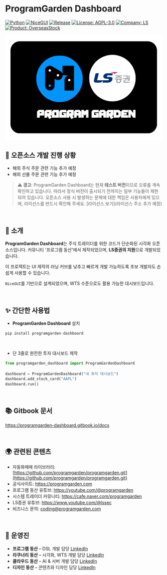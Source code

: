 # ProgramGarden Dashboard

[![Python](https://img.shields.io/badge/python-3.9+-blue.svg)](https://www.python.org/downloads/)
[![NiceGUI](https://img.shields.io/badge/NiceGUI-2.24+-purple.svg)](https://nicegui.io/)
[![Release](https://img.shields.io/github/v/tag/programgarden/programgarden_dashboard?label=release&sort=semver&logo=github)](https://github.com/programgarden/programgarden_dashboard/releases)
[![License: AGPL-3.0](https://img.shields.io/badge/License-AGPL_3.0-blue.svg)](./LICENSE)
[![Company: LS](https://img.shields.io/badge/지원되는_증권사-LS증권-008FC7.svg)]()
[![Product: OverseasStock](https://img.shields.io/badge/지원되는_매매-해외주식,해외선물-purple.svg)]()

![programgarden 그리고 ls](docs/images/programgarden_ls.png)

## 👏 오픈소스 개발 진행 상황
- 해외 주식 주문 관련 기능 추가 예정
- 해외 선물 주문 관련 기능 추가 예정

> **⚠️ 경고**: ProgramGarden Dashboard는 현재 **테스트 버전**이므로 오류를 계속 확인하고 있습니다. 따라서 정식 버전이 출시되기 전까지는 일부 기능들이 제한되어 있습니다. 오픈소스 사용 시 발생하는 문제에 대한 책임은 사용자에게 있으며, 라이선스를 반드시 확인해 주세요. [라이선스 보기](라이선스 주소 추가 예정)

<br>

## 📌 소개
**ProgramGarden Dashboard**는 주식 트레이더를 위한 코드가 단순화된 시각화 오픈소스입니다.
커뮤니티 '프로그램 동산'에서 제작되었으며, **LS증권의 지원**으로 개발되었습니다.

이 프로젝트는 UI 제작의 러닝 커브를 낮추고 빠르게 개발 가능하도록 초보 개발자도 손쉽게 사용할 수 있습니다.

`NiceGUI`를 기반으로 설계되었으며, WTS 수준으로도 활용 가능한 대시보드입니다.

<br>

## ✨ 간단한 사용법

- **ProgramGarden Dashboard** 설치
```python
pip install programgarden-dashboard
```

<br>

- 단 3줄로 완전한 투자 대시보드 제작

```python
from programgarden_dashboard import ProgramGardenDashboard

dashboard = ProgramGardenDashboard("내 투자 대시보드")
dashboard.add_stock_card("AAPL")
dashboard.run()
```

<br>

## 📚 Gitbook 문서

https://programgarden-dashboard.gitbook.io/docs

<br>

## 🌍 관련된 콘텐츠

- 자동화매매 라이브러리: [https://github.com/programgarden/programgarden.git](https://github.com/programgarden/programgarden.git)
- 공식사이트: https://programgarden.com
- 프로그램 동산 유튜브: https://youtube.com/@programgarden
- 시스템 트레이더 커뮤니티: https://cafe.naver.com/programgarden
- LS증권 유튜브: https://www.youtube.com/@lssec
- 비즈니스 문의: coding@programgarden.com

<br>

## 👥 운영진

* **프로그램 동산** – DSL 개발 담당 [LinkedIn](https://www.linkedin.com/in/masterjyj/)
* **라쿠너리 동산** – 시각화, WTS 개발 담당 [LinkedIn](https://www.linkedin.com/in/rakunary)
* **클라우드 동산** – AI & 서버 개발 담당 [LinkedIn](https://www.linkedin.com/in/philip-sung-jae-cho/)
* **디자인 동산** – 콘텐츠와 디자인 담당 [LinkedIn](https://www.linkedin.com/in/jina-jang-4561b717a/)